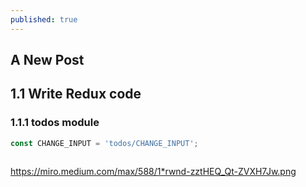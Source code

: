 ```yaml
---
published: true
---
```

## A New Post

## 1.1 Write Redux code

### 1.1.1 todos module

```JavaScript
const CHANGE_INPUT = 'todos/CHANGE_INPUT';



```



https://miro.medium.com/max/588/1*rwnd-zztHEQ_Qt-ZVXH7Jw.png
